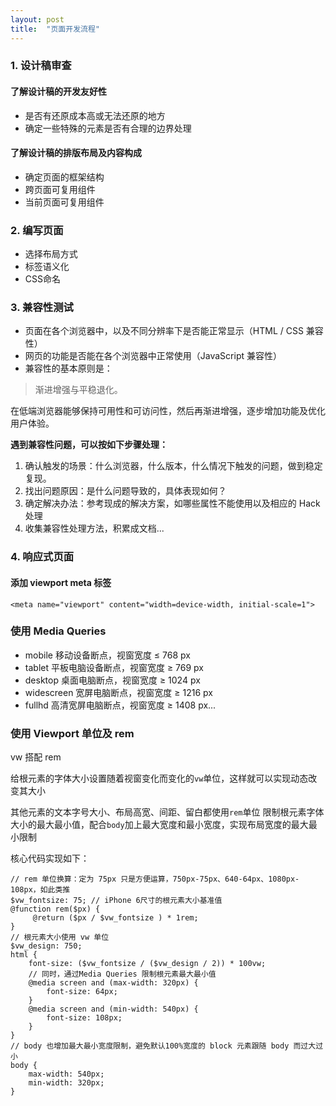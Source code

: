 ```yaml
---
layout: post
title:  "页面开发流程"
---
```


### 1. 设计稿审查
#### 了解设计稿的开发友好性
* 是否有还原成本高或无法还原的地方
* 确定一些特殊的元素是否有合理的边界处理

#### 了解设计稿的排版布局及内容构成
* 确定页面的框架结构
* 跨页面可复用组件
* 当前页面可复用组件

### 2. 编写页面
* 选择布局方式
* 标签语义化
* CSS命名

### 3. 兼容性测试
* 页面在各个浏览器中，以及不同分辨率下是否能正常显示（HTML / CSS 兼容性）
* 网页的功能是否能在各个浏览器中正常使用（JavaScript 兼容性）
* 兼容性的基本原则是：

> 渐进增强与平稳退化。

在低端浏览器能够保持可用性和可访问性，然后再渐进增强，逐步增加功能及优化用户体验。

**遇到兼容性问题，可以按如下步骤处理：**

1. 确认触发的场景：什么浏览器，什么版本，什么情况下触发的问题，做到稳定复现。
2. 找出问题原因：是什么问题导致的，具体表现如何？
3. 确定解决办法：参考现成的解决方案，如哪些属性不能使用以及相应的 Hack 处理
4. 收集兼容性处理方法，积累成文档...

### 4. 响应式页面

####  添加 viewport meta 标签
```
<meta name="viewport" content="width=device-width, initial-scale=1">
```

### 使用 Media Queries

* mobile	移动设备断点，视窗宽度 ≤ 768 px
* tablet	平板电脑设备断点，视窗宽度 ≥ 769 px
* desktop	桌面电脑断点，视窗宽度 ≥ 1024 px
* widescreen	宽屏电脑断点，视窗宽度 ≥ 1216 px
* fullhd	高清宽屏电脑断点，视窗宽度 ≥ 1408 px...

### 使用 Viewport 单位及 rem
vw 搭配 rem

给根元素的字体大小设置随着视窗变化而变化的`vw`单位，这样就可以实现动态改变其大小

其他元素的文本字号大小、布局高宽、间距、留白都使用`rem`单位
限制根元素字体大小的最大最小值，配合`body`加上最大宽度和最小宽度，实现布局宽度的最大最小限制

核心代码实现如下：

```
// rem 单位换算：定为 75px 只是方便运算，750px-75px、640-64px、1080px-108px，如此类推
$vw_fontsize: 75; // iPhone 6尺寸的根元素大小基准值
@function rem($px) {
     @return ($px / $vw_fontsize ) * 1rem;
}
// 根元素大小使用 vw 单位
$vw_design: 750;
html {
    font-size: ($vw_fontsize / ($vw_design / 2)) * 100vw; 
    // 同时，通过Media Queries 限制根元素最大最小值
    @media screen and (max-width: 320px) {
        font-size: 64px;
    }
    @media screen and (min-width: 540px) {
        font-size: 108px;
    }
}
// body 也增加最大最小宽度限制，避免默认100%宽度的 block 元素跟随 body 而过大过小
body {
    max-width: 540px;
    min-width: 320px;
}

```
